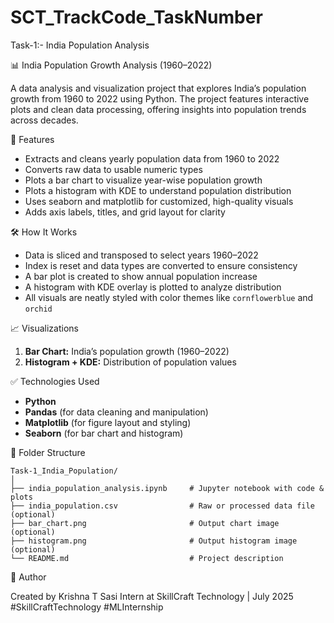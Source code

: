 # SCT_TrackCode_TaskNumber
Task-1:- India Population Analysis

📊 India Population Growth Analysis (1960–2022)

A data analysis and visualization project that explores India’s population growth from 1960 to 2022 using Python. The project features interactive plots and clean data processing, offering insights into population trends across decades.

 🔧 Features

* Extracts and cleans yearly population data from 1960 to 2022
* Converts raw data to usable numeric types
* Plots a bar chart to visualize year-wise population growth
* Plots a histogram with KDE to understand population distribution
* Uses seaborn and matplotlib for customized, high-quality visuals
* Adds axis labels, titles, and grid layout for clarity

 🛠️ How It Works

* Data is sliced and transposed to select years 1960–2022
* Index is reset and data types are converted to ensure consistency
* A bar plot is created to show annual population increase
* A histogram with KDE overlay is plotted to analyze distribution
* All visuals are neatly styled with color themes like `cornflowerblue` and `orchid`

 📈 Visualizations

1. **Bar Chart:** India’s population growth (1960–2022)
2. **Histogram + KDE:** Distribution of population values

 ✅ Technologies Used

* **Python**
* **Pandas** (for data cleaning and manipulation)
* **Matplotlib** (for figure layout and styling)
* **Seaborn** (for bar chart and histogram)

 📂 Folder Structure

```
Task-1_India_Population/
│
├── india_population_analysis.ipynb     # Jupyter notebook with code & plots
├── india_population.csv                # Raw or processed data file (optional)
├── bar_chart.png                       # Output chart image (optional)
├── histogram.png                       # Output histogram image (optional)
└── README.md                           # Project description
```

👤 Author

Created by Krishna T Sasi
Intern at SkillCraft Technology | July 2025
#SkillCraftTechnology #MLInternship




